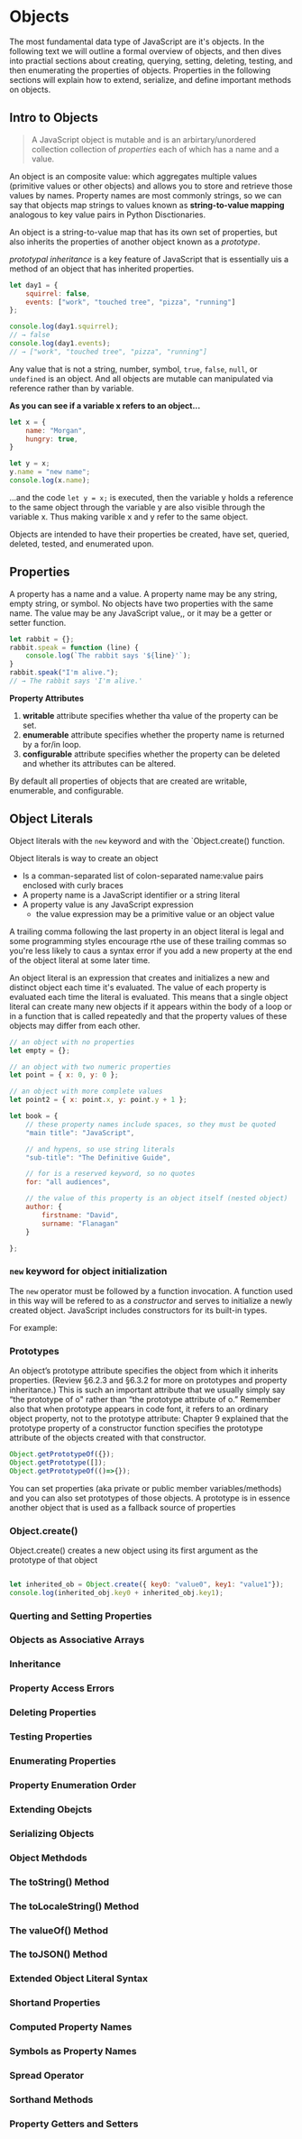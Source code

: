 # Objects

The most fundamental data type of JavaScript are it's objects.  In the following text we will outline a formal overview of objects, and then dives into practial sections about creating, querying, setting, deleting, testing, and then enumerating the properties of objects.  Properties in the following sections will explain how to extend, serialize, and define important methods on objects.  

## Intro to Objects
> A JavaScript object is mutable and is an arbirtary/unordered collection collection of _properties_ each of which has a name and a value.  

An object is an composite value:  which aggregates multiple values (primitive values or other objects) and allows you to store and retrieve those values by names.  Property names are most commonly strings, so we can say that objects map strings to values known as **string-to-value mapping** analogous to key value pairs in Python Disctionaries.  

An object is a string-to-value map that has its own set of properties, but also inherits the properties of another object known as a _prototype_.

_prototypal inheritance_ is a key feature of JavaScript that is essentially uis a method of an object that has inherited properties.  

```JavaScript
let day1 = {
    squirrel: false,
    events: ["work", "touched tree", "pizza", "running"]
};

console.log(day1.squirrel);
// → false
console.log(day1.events);
// → ["work", "touched tree", "pizza", "running"]
```

Any value that is not a string, number, symbol, `true`, `false`, `null`, or `undefined` is an object.  And all objects are mutable can manipulated via reference rather than by variable.

**As you can see if a variable x refers to an object...**

```JavaScript
let x = {
    name: "Morgan",
    hungry: true,
}

let y = x;
y.name = "new name";
console.log(x.name);
```
...and the code `let y = x;` is executed, then the variable y holds a reference to the same object through the variable y are also visible through the variable x.  Thus making varible x and y refer to the same object.

Objects are intended to have their properties be created, have set, queried, deleted, tested, and enumerated upon.
## Properties
A property has a name and a value.  A property name may be any string, empty string, or symbol.  No objects have two properties with the same name.  The value may be any JavaScript value,, or it may be a getter or setter function.

```JavaScript
let rabbit = {};
rabbit.speak = function (line) {
    console.log(`The rabbit says '${line}'`);
}
rabbit.speak("I'm alive.");
// → The rabbit says 'I'm alive.'
```
**Property Attributes**

1. **writable** attribute specifies whether tha value of the property can be set.
2.  **enumerable** attribute specifies whether the property name is returned by a for/in loop.
3.  **configurable** attribute specifies whether the property can be deleted and whether its attributes can be altered.

By default all properties of objects that are created are writable, enumerable, and configurable.

## Object Literals
Object literals with the `new` keyword and with the `Object.create() function.

Object literals is way to create an object
- Is a comman-separated list of colon-separated name:value pairs enclosed with curly braces
- A property name is a JavaScript identifier or a string literal
- A property value is any JavaScript expression
    - the value expression may be a primitive value or an object value

A trailing comma following the last property in an object literal is legal and some programming styles encourage rthe use of these trailing commas so you're less likely to caus a syntax error if you add a new property at the end of the object literal at some later time.  

An object literal is an expression that creates and initializes a new and distinct object each time it's evaluated.
The value of each property is evaluated each time the literal is evaluated.
This means that a single object literal can create many new objects if it appears within the body of a loop or in a function that is called repeatedly and that the property values of these objects may differ from each other.  

```JavaScript
// an object with no properties
let empty = {};

// an object with two numeric properties
let point = { x: 0, y: 0 };

// an object with more complete values
let point2 = { x: point.x, y: point.y + 1 };

let book = {
    // these property names include spaces, so they must be quoted
    "main title": "JavaScript",

    // and hypens, so use string literals
    "sub-title": "The Definitive Guide",

    // for is a reserved keyword, so no quotes
    for: "all audiences",

    // the value of this property is an object itself (nested object)
    author: {
        firstname: "David",
        surname: "Flanagan"
    }

};
```
### `new` keyword for object initialization

The `new` operator must be followed by a function invocation.  A function used in this way will be refered to as a _constructor_ and serves to initialize a newly created object.  JavaScript includes constructors for its built-in types.

For example:


### Prototypes

An object’s prototype attribute specifies the object from which it inherits properties. (Review §6.2.3 and §6.3.2 for more on prototypes and property inheritance.) This is such an important attribute that we usually simply say “the prototype of o" rather than “the prototype attribute of o.” Remember also that when prototype appears in code font, it refers to an ordinary object property, not to the prototype attribute: Chapter 9 explained that the prototype property of a constructor function specifies the prototype attribute of the objects created with that constructor.

```JavaScript
Object.getPrototypeOf({});
Object.getPrototype([]);
Object.getPrototypeOf(()=>{});
```

You can set properties (aka private or public member variables/methods) and you can also set prototypes of those objects.  A prototype is in essence another object that is used as a fallback source of properties

### Object.create()

Object.create() creates a new object using its first argument as the prototype of that object

```JavaScript

let inherited_ob = Object.create({ key0: "value0", key1: "value1"});
console.log(inherited_obj.key0 + inherited_obj.key1);

```

### Querting and Setting Properties
### Objects as Associative Arrays
### Inheritance
### Property Access Errors
### Deleting Properties
### Testing Properties
### Enumerating Properties
### Property Enumeration Order
### Extending Obejcts
### Serializing Objects
### Object Methdods
### The toString() Method
### The toLocaleString() Method
### The valueOf() Method
### The toJSON() Method
### Extended Object Literal Syntax
### Shortand Properties
### Computed Property Names
### Symbols as Property Names
### Spread Operator
### Sorthand Methods
### Property Getters and Setters